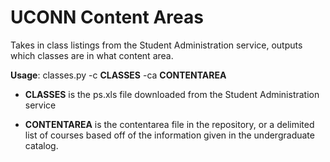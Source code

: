 # UCONN Content Areas
Takes in class listings from the Student Administration service, outputs which classes are in what content area.

**Usage**: classes.py -c **CLASSES** -ca **CONTENTAREA**

* **CLASSES** is the ps.xls file downloaded from the Student Administration service

* **CONTENTAREA** is the contentarea file in the repository, or a delimited list of courses based off of the information given in the undergraduate catalog.